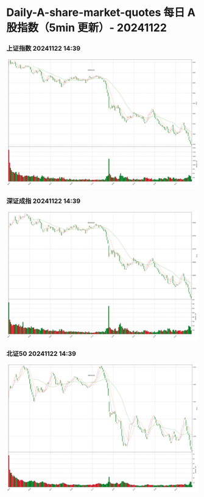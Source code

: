 
# Daily-A-share-market-quotes 每日 A 股指数（5min 更新）- 20241122

### 上证指数 20241122 14:39
![](./fig/2024/11/20241122-sh000001.png)

### 深证成指 20241122 14:39
![](./fig/2024/11/20241122-sz399001.png)

### 北证50 20241122 14:39
![](./fig/2024/11/20241122-bj899050.png)
